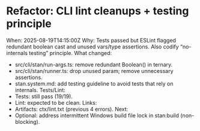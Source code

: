 # Refactor: CLI lint cleanups + testing principle

When: 2025-08-19T14:15:00Z
Why: Tests passed but ESLint flagged redundant boolean cast and unused vars/type assertions. Also codify “no-internals testing” principle.
What changed:

- src/cli/stan/run-args.ts: remove redundant Boolean() in ternary.
- src/cli/stan/runner.ts: drop unused param; remove unnecessary assertions.
- stan.system.md: add testing guideline to avoid tests that rely on internals.
  Tests/Lint:
- Tests: still pass (19/19).
- Lint: expected to be clean.
  Links:
- Artifacts: ctx/lint.txt (previous 4 errors).
  Next:
- Optional: address intermittent Windows build file lock in stan:build (non-blocking).
